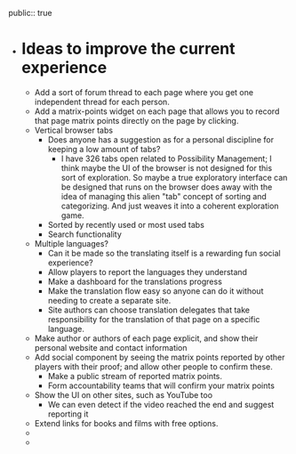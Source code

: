 public:: true

- # Ideas to improve the current experience
	- Add a sort of forum thread to each page where you get one independent thread for each person.
	- Add a matrix-points widget on each page that allows you to record that page matrix points directly on the page by clicking.
	- Vertical browser tabs
		- Does anyone has a suggestion as for a personal discipline for keeping a low amount of tabs?
			- I have 326 tabs open related to Possibility Management; I think maybe the UI of the browser is not designed for this sort of exploration. So maybe a true exploratory interface can be designed that runs on the browser does away with the idea of managing this alien "tab" concept of sorting and categorizing. And just weaves it into a coherent exploration game.
		- Sorted by recently used or most used tabs
		- Search functionality
	- Multiple languages?
		- Can it be made so the translating itself is a rewarding fun social experience?
		- Allow players to report the languages they understand
		- Make a dashboard for the translations progress
		- Make the translation flow easy so anyone can do it without needing to create a separate site.
		- Site authors can choose translation delegates that take responsibility for the translation of that page on a specific language.
	- Make author or authors of each page explicit, and show their personal website and contact information
	- Add social component by seeing the matrix points reported by other players with their proof; and allow other people to confirm these.
		- Make a public stream of reported matrix points.
		- Form accountability teams that will confirm your matrix points
	- Show the UI on other sites, such as YouTube too
		- We can even detect if the video reached the end and suggest reporting it
	- Extend links for books and films with free options.
	-
	-